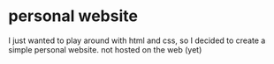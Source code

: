 # personal website
I just wanted to play around with html and css, so I decided to create a simple personal website. not hosted on the web (yet)
